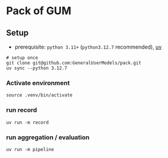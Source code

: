 # Pack of GUM

## Setup

- prerequisite: `python 3.11+` (`python3.12.7` recommended), [uv](https://docs.astral.sh/uv/getting-started/installation/)

```shell
# setup once
git clone git@github.com:GeneralUserModels/pack.git
uv sync --python 3.12.7
```

### Activate environment
```shell
source .venv/bin/activate
```

### run record
```shell
uv run -m record
```

### run aggregation / evaluation
```shell
uv run -m pipeline
```
